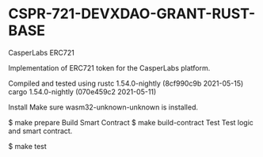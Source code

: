 # CSPR-721-DEVXDAO-GRANT-RUST-BASE
CasperLabs ERC721

Implementation of ERC721 token for the CasperLabs platform.

Compiled and tested using rustc 1.54.0-nightly (8cf990c9b 2021-05-15) cargo 1.54.0-nightly (070e459c2 2021-05-11)

Install
Make sure wasm32-unknown-unknown is installed.

$ make prepare
Build Smart Contract
$ make build-contract
Test
Test logic and smart contract.

$ make test
